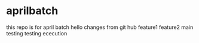 # aprilbatch
this repo is for april batch
hello
changes from git hub
feature1
feature2
main testing
testing
ececution
